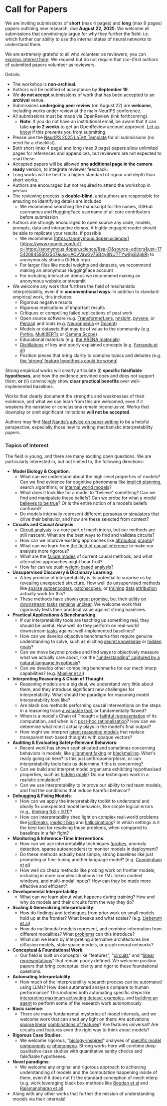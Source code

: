 # Call for Papers
We are inviting submissions of **short** (max 4 pages) and **long** (max 9 pages) papers outlining new research, due **August 22, 2025**. We welcome all submissions that convincingly argue for why they further the field: i.e. which further our ability to use the internal states of neural networks to understand them. 

We are extremely grateful to all who volunteer as reviewers, you can [express interest here](https://www.google.com/url?q=https://docs.google.com/forms/d/e/1FAIpQLSdiw1SJllzoTz_nqzDTzTOGb9DV3W_truQyh-WvYj_QGIi7Mg/viewform?usp%3Ddialog&sa=D&source=editors&ust=1754208459499683&usg=AOvVaw1IWKUAL3rTUI6F3g-1VRdb). We request but do not require that (co-)first authors of submitted papers volunteer as reviewers. 

Details: 
* The workshop is **non-archival**.
* Authors will be notified of acceptance by **September 19**.
* We **do not accept** submissions of work that has been accepted to an **archival** venue.
* Submissions **undergoing peer review** (on August 22) are **welcome**, including works under review at the main NeurIPS conference.
* All submissions must be made via OpenReview (link forthcoming).
  * **Note**: If you do not have an institutional email, be aware that it can take **up to 2 weeks** to get an OpenReview account approved. [Let us know](mailto:neurips2025@mechinterpworkshop.com) if this prevents you from submitting.
* Please use the [NeurIPS 2025 LaTeX Template](https://www.google.com/url?q=https://media.neurips.cc/Conferences/NeurIPS2025/Styles.zip&sa=D&source=editors&ust=1754208459501145&usg=AOvVaw0nHRP_ycx-gXPK3wmSB_ZV) for all submissions (no need for a checklist).
* Both short (max 4 page) and long (max 9 page) papers allow unlimited pages for references and appendices, but reviewers are not expected to read these.
* Accepted papers will be allowed **one additional page in the camera ready** version, to integrate reviewer feedback.
* Long works will be held to a higher standard of rigour and depth than short works.
* Authors are encouraged but not required to attend the workshop in person
* The reviewing process is **double-blind**, and authors are responsible for ensuring no identifying details are included
  * We recommend searching the manuscript for the names, GitHub usernames and HuggingFace username of all core contributors before submission
* Authors are strongly encouraged to open source any code, models, prompts, data and interactive demos. A highly engaged reader should be able to replicate your results, if possible
  * We recommend [https://anonymous.4open.science/](https://www.google.com/url?q=https://anonymous.4open.science/&sa=D&source=editors&ust=1754208459502547&usg=AOvVaw2y7SB4y8NUTTYw9jx62pkR) to anonymously share a GitHub repo
  * For larger files like model weights and datasets, we recommend making an anonymous HuggingFace account
  * For including interactive demos we recommend making an anonymous website or streamlit
* We welcome any work that furthers the field of mechanistic interpretability, even if in **unconventional ways**. In addition to standard empirical work, this includes:
  * Rigorous negative results
  * Rigorous replications of important results
  * Critiques or compelling failed replications of past work
  * Open source software (e.g. [TransformerLens](https://www.google.com/url?q=https://github.com/neelnanda-io/TransformerLens&sa=D&source=editors&ust=1754208459503511&usg=AOvVaw2mToiNR-qz-scS0PaZdwwJ), [nnsight](https://www.google.com/url?q=https://github.com/ndif-team/nnsight&sa=D&source=editors&ust=1754208459503602&usg=AOvVaw2NUfHKpA9ZIvLP_xsGRn-q), [pyvene](https://www.google.com/url?q=https://github.com/stanfordnlp/pyvene/tree/main/pyvene/models/mlp&sa=D&source=editors&ust=1754208459503701&usg=AOvVaw3P9wcxQZScSBJP1uT0jmWx), or [Penzai](https://www.google.com/url?q=https://github.com/google-deepmind/penzai&sa=D&source=editors&ust=1754208459503790&usg=AOvVaw1e9h6WKaZrLYzu5CHY-m2l)) and tools (e.g. [Neuronpedia](https://www.google.com/url?q=http://neuronpedia.org&sa=D&source=editors&ust=1754208459503911&usg=AOvVaw3YuLilSWeXBbUm4F3qY97c) or [Docent](https://www.google.com/url?q=https://transluce.org/introducing-docent&sa=D&source=editors&ust=1754208459504014&usg=AOvVaw2vUsLzf3H-Ua3LX0CZE6xZ))
  * Models or datasets that may be of value to the community (e.g. [Pythia](https://www.google.com/url?q=https://arxiv.org/abs/2304.01373&sa=D&source=editors&ust=1754208459504198&usg=AOvVaw2mf0p-zw98eHtzFZNhPaiy), [MultiBERTs](https://www.google.com/url?q=https://arxiv.org/abs/2106.16163&sa=D&source=editors&ust=1754208459504289&usg=AOvVaw3bRBnN_787iC7KMQGKYFA8) or [Gemma Scope](https://www.google.com/url?q=https://arxiv.org/abs/2408.05147&sa=D&source=editors&ust=1754208459504367&usg=AOvVaw2wy80SUisUfIhLsCAS-YQH))
  * Educational materials (e.g. [the ARENA materials](https://www.google.com/url?q=https://arena3-chapter1-transformer-interp.streamlit.app/&sa=D&source=editors&ust=1754208459504539&usg=AOvVaw19h9F5wqaIyGjAqsMVyRAz))
  * [Distillations](https://www.google.com/url?q=https://distill.pub/2017/research-debt/&sa=D&source=editors&ust=1754208459504643&usg=AOvVaw2J2oYO-DMM8D6-x0uxpQg5) of key and poorly explained concepts (e.g. [Ferrando et al](https://www.google.com/url?q=https://arxiv.org/abs/2405.00208&sa=D&source=editors&ust=1754208459504777&usg=AOvVaw2jFcaX7HSQB8x53aWaz-g6))
  * Position pieces that bring clarity to complex topics and debates (e.g. [the ‘strong’ feature hypothesis could be wrong](https://www.google.com/url?q=https://www.alignmentforum.org/posts/tojtPCCRpKLSHBdpn/the-strong-feature-hypothesis-could-be-wrong&sa=D&source=editors&ust=1754208459505137&usg=AOvVaw3fpIHCUCDoIYT9dOJTx19r))

Strong empirical works will clearly articulate (i) **specific falsifiable hypotheses**, and how the evidence provided does and does not support them; **or** (ii) convincingly show **clear practical benefits** over well-implemented baselines. 

Works that clearly document the strengths and weaknesses of their evidence, and what we can learn from this are welcomed, even if it weakens the narrative or conclusions remain inconclusive. Works that downplay or omit significant limitations **will not be accepted**. 

Authors may find [Neel Nanda’s advice on paper writing](https://www.google.com/url?q=https://www.alignmentforum.org/posts/eJGptPbbFPZGLpjsp/highly-opinionated-advice-on-how-to-write-ml-papers&sa=D&source=editors&ust=1754208459506306&usg=AOvVaw2-3Qho4GYqW6jof6dnlJaO) to be a helpful perspective, especially those new to writing mechanistic interpretability papers. 
### Topics of Interest
The field is young, and there are many exciting open questions. We are particularly interested in, but not limited to, the following directions: 
* **Model Biology & Cognition**:
  * What can we understand about the high-level properties of models? Can we find evidence for cognitive phenomena like [implicit planning](https://www.google.com/url?q=https://transformer-circuits.pub/2025/attribution-graphs/biology.html%23dives-poems&sa=D&source=editors&ust=1754208459507090&usg=AOvVaw01hj9sA7geb2-GcPqiIuCv), search algorithms, or [internal world models](https://www.google.com/url?q=https://arxiv.org/abs/2210.13382&sa=D&source=editors&ust=1754208459507215&usg=AOvVaw0nqR1diWfTqdKcSRC8QKtZ)?
  * What does it look like for a model to "believe" something? Can we find and manipulate these beliefs? Can we probe for what a model [believes to be true](https://www.google.com/url?q=https://arxiv.org/abs/2310.06824&sa=D&source=editors&ust=1754208459507474&usg=AOvVaw2H2mnE33hessYHvtFu-50G)? Or is the entire notion of a model’s beliefs confused?
  * Do models internally represent different [personas](https://www.google.com/url?q=https://arxiv.org/abs/2406.12094&sa=D&source=editors&ust=1754208459507686&usg=AOvVaw3buPlIC1V6AorURpNAOEWn) or [simulators](https://www.google.com/url?q=https://www.nature.com/articles/s41586-023-06647-8&sa=D&source=editors&ust=1754208459507758&usg=AOvVaw2Ys71zNefg3HRJUDjKzQzs) that drive their behavior, and how are these selected from context?
* **Circuits and Causal Analysis**:
  * [Circuit analysis](https://www.google.com/url?q=https://distill.pub/2020/circuits/zoom-in/&sa=D&source=editors&ust=1754208459508020&usg=AOvVaw1Qy5FSBV6Q14uFkXxjWKoQ) is a core part of mech interp, but our methods are still nascent. What are the best ways to find and validate circuits?
  * How can we improve existing approaches like [attribution](https://www.google.com/url?q=https://arxiv.org/abs/2406.11944&sa=D&source=editors&ust=1754208459508340&usg=AOvVaw2nBr6Pmd2uDrZRmTnQsfDy) [graphs](https://www.google.com/url?q=https://transformer-circuits.pub/2025/attribution-graphs/methods.html&sa=D&source=editors&ust=1754208459508433&usg=AOvVaw0hTnnxMLrJcWkmxghxUYy-)?
  * What can we learn from [the field of causal inference](https://www.google.com/url?q=https://arxiv.org/abs/2407.04690&sa=D&source=editors&ust=1754208459508604&usg=AOvVaw1lGw4fekxqNqakB48tPEj2) to make our analysis more rigorous?
  * What are the [failure modes](https://www.google.com/url?q=https://arxiv.org/abs/2307.15771&sa=D&source=editors&ust=1754208459508773&usg=AOvVaw3OiXsNkePyNHuaScT37IIq) of current causal methods, and what alternative approaches might bear fruit?
  * How far can we push [weight-based](https://www.google.com/url?q=https://arxiv.org/abs/2301.05217&sa=D&source=editors&ust=1754208459508983&usg=AOvVaw0fcSE60ZUkxM6aBvjEl9tj) [analysis](https://www.google.com/url?q=https://arxiv.org/abs/2410.08417&sa=D&source=editors&ust=1754208459509063&usg=AOvVaw1JpBUv9tAAEHzKnFj1rx93)?
* **Unsupervised Discovery & Dictionary Learning**:
  * A key promise of interpretability is its potential to surprise us by revealing unexpected structure. How well do unsupervised methods like [sparse](https://www.google.com/url?q=https://arxiv.org/abs/2103.15949&sa=D&source=editors&ust=1754208459509427&usg=AOvVaw2EtXYJSUPzxQ6nWsKXiOIz) [autoencoders](https://www.google.com/url?q=https://transformer-circuits.pub/2023/monosemantic-features&sa=D&source=editors&ust=1754208459509516&usg=AOvVaw3Ud6l3EDU5dtFQVk5Qkd7Z), [patch](https://www.google.com/url?q=https://arxiv.org/abs/2401.06102&sa=D&source=editors&ust=1754208459509578&usg=AOvVaw11A94kOY444nrQQG8Sb4cX)[scopes](https://www.google.com/url?q=https://arxiv.org/abs/2403.10949v2&sa=D&source=editors&ust=1754208459509621&usg=AOvVaw1Lq6YT0AiBp_2H2-wUNz5f), or [training](https://www.google.com/url?q=https://proceedings.mlr.press/v70/koh17a?ref%3Dhttps://githubhelp.com&sa=D&source=editors&ust=1754208459509709&usg=AOvVaw2g1LpCbqizCsOFFEUbGzIK) [data](https://www.google.com/url?q=https://arxiv.org/abs/2308.03296&sa=D&source=editors&ust=1754208459509773&usg=AOvVaw2qXYZFSXyx-nUyexIj_Bdp) [attribution](https://www.google.com/url?q=https://arxiv.org/abs/2205.11482&sa=D&source=editors&ust=1754208459509831&usg=AOvVaw05mYBgDgVeAzHQbZRj_KLr) actually work for this?
  * These methods have [shown](https://www.google.com/url?q=https://transformer-circuits.pub/2024/scaling-monosemanticity/index.html&sa=D&source=editors&ust=1754208459509998&usg=AOvVaw1Pdjg9mrR5kEdDavb4QdDc) [great](https://www.google.com/url?q=https://transformer-circuits.pub/2025/attribution-graphs/biology.html&sa=D&source=editors&ust=1754208459510076&usg=AOvVaw3Cr57eWAQ07Pa-Bs6C3nFh) [promise](https://www.google.com/url?q=https://arxiv.org/abs/2503.10965&sa=D&source=editors&ust=1754208459510150&usg=AOvVaw30AeApppvK7NGr-Pc7EEeF), but their [utility](https://www.google.com/url?q=https://arxiv.org/abs/2502.16681&sa=D&source=editors&ust=1754208459510226&usg=AOvVaw0f2xTbvengbl8qBNIHASD5) [on](https://www.google.com/url?q=https://www.tilderesearch.com/blog/sieve&sa=D&source=editors&ust=1754208459510288&usg=AOvVaw1PojUK_mxmP1aqWtMQ7SN0) [downstream](https://www.google.com/url?q=https://arxiv.org/abs/2501.17148&sa=D&source=editors&ust=1754208459510359&usg=AOvVaw3vpIyp8Z9gEurYXBv9WXc4) [tasks](https://www.google.com/url?q=https://transformer-circuits.pub/2024/features-as-classifiers/index.html&sa=D&source=editors&ust=1754208459510453&usg=AOvVaw2qpxgSNwQZ8pBKpEay_fD6) [remains](https://www.google.com/url?q=https://arxiv.org/abs/2502.04382&sa=D&source=editors&ust=1754208459510512&usg=AOvVaw2lJDZjjyapQzUTlZSOl02I) [unclear](https://www.google.com/url?q=https://www.alignmentforum.org/posts/4uXCAJNuPKtKBsi28/negative-results-for-saes-on-downstream-tasks&sa=D&source=editors&ust=1754208459510609&usg=AOvVaw3uznD8ZPOTIsOvKNm-ckty). We welcome work that rigorously tests their practical value against strong baselines.
* **Practical Applications & Benchmarking**:
  * If our interpretability tools are teaching us something real, they should be useful. How well do they perform on real-world downstream [tasks](https://www.google.com/url?q=https://www.lesswrong.com/posts/wGRnzCFcowRCrpX4Y/downstream-applications-as-validation-of-interpretability&sa=D&source=editors&ust=1754208459511033&usg=AOvVaw296sIue73KpwllY_y3jgn8) against well-implemented baselines?
  * How can we develop objective benchmarks that require genuine understanding to solve, such as eliciting [secret knowledge](https://www.google.com/url?q=https://arxiv.org/abs/2505.14352&sa=D&source=editors&ust=1754208459511279&usg=AOvVaw2mlg936pGHFNMos5Cx7bxv) or [hidden goals](https://www.google.com/url?q=https://arxiv.org/abs/2503.10965&sa=D&source=editors&ust=1754208459511357&usg=AOvVaw2FOsOgfNWfzVAF0l6FFugD)?
  * Can we move beyond proxies and find ways to objectively measure what we actually care about, like the ["understanding" captured by a natural language hypothesis](https://www.google.com/url?q=https://arxiv.org/abs/2502.04382&sa=D&source=editors&ust=1754208459511587&usg=AOvVaw2wPqXBcNNtqeVt-qdbCSA3)?
  * Can we develop other compelling benchmarks for our mech interp capabilities? (e.g. [Mueller et al](https://www.google.com/url?q=https://arxiv.org/abs/2504.13151&sa=D&source=editors&ust=1754208459511770&usg=AOvVaw3ok-wS0swUUngFypJt__tb))
* **Interpreting Reasoning & Chain of Thought**:
  * Reasoning models are a big deal, we understand very little about them, and they introduce significant new challenges for interpretability. What should the paradigm for reasoning model interpretability look like?
  * Are black box methods performing causal interventions on the steps in a reasoning trace [a valuable tool](https://www.google.com/url?q=https://arxiv.org/abs/2506.19143&sa=D&source=editors&ust=1754208459512323&usg=AOvVaw1V_NvHkKin8wjY0_kvMXu3), or fundamentally flawed?
  * When is a model's Chain of Thought a [faithful representation](https://www.google.com/url?q=https://arxiv.org/abs/2305.04388&sa=D&source=editors&ust=1754208459512498&usg=AOvVaw1a3p8ShOwDsKJt272jEpnU) of its computation, and when is it [post-hoc rationalization](https://www.google.com/url?q=https://arxiv.org/abs/2503.08679&sa=D&source=editors&ust=1754208459512632&usg=AOvVaw0wfE7-1CadQu76ZgKT-GDu)? How can we determine what role it actually plays in the model's final output?
  * How might we interpret [latent reasoning models](https://www.google.com/url?q=https://arxiv.org/abs/2412.06769&sa=D&source=editors&ust=1754208459512859&usg=AOvVaw1vzqIXd4yrKa8EQj2i5jPe) that replace transparent text-based thoughts with opaque vectors?
* **Auditing & Evaluating Safety-Relevant Behaviors**:
  * Recent work has shown sophisticated and sometimes concerning behaviors in models, like [alignment faking](https://www.google.com/url?q=https://arxiv.org/abs/2412.14093&sa=D&source=editors&ust=1754208459513282&usg=AOvVaw1id5mETIMVcgwteWP_S74t) or [blackmailing](https://www.google.com/url?q=https://www.anthropic.com/research/agentic-misalignment&sa=D&source=editors&ust=1754208459513372&usg=AOvVaw0xxoP0kNWKnqLjz7VhJ3fd). What's really going on here? Is this just anthropomorphism, or can interpretability tools help us determine if this is concerning?
  * Can we build and interpret model organisms exhibiting hypothesised properties, such as [hidden goals](https://www.google.com/url?q=https://arxiv.org/abs/2503.10965&sa=D&source=editors&ust=1754208459513677&usg=AOvVaw3EeeX6qEF50_pgpDc1xl3U)? Do our techniques work in a realistic simulation?
  * Can we use interpretability to improve our ability to red team models, and find the conditions that induce harmful behavior?
* **Debugging & Fixing Models**:
  * How can we apply the interpretability toolkit to understand and ideally fix unexpected model behaviors, like simple logical errors (e.g., [thinking 9.8 < 9.11](https://www.google.com/url?q=https://transluce.org/observability-interface&sa=D&source=editors&ust=1754208459514208&usg=AOvVaw0Iv-Pora74Bl3ZcRvjRR93))?
  * How can interpretability shed light on complex real-world problems like [jailbreaks](https://www.google.com/url?q=https://transformer-circuits.pub/2025/attribution-graphs/biology.html%23dives-jailbreak&sa=D&source=editors&ust=1754208459514406&usg=AOvVaw3JXIWvbuzcQZLktbyCotDb), [implicit bias](https://www.google.com/url?q=https://arxiv.org/abs/2506.10922&sa=D&source=editors&ust=1754208459514675&usg=AOvVaw0KjP4axbHhrlZYdERZ8QLD) and [hallucinations](https://www.google.com/url?q=https://arxiv.org/abs/2411.14257&sa=D&source=editors&ust=1754208459514749&usg=AOvVaw3Fn46IGkYjf3oWGABr5wiu)? In which settings is it the best tool for resolving these problems, when compared to baselines in a fair fight?
* **Monitoring & Inference-Time Interventions**:
  * How can we use interpretability techniques ([probes](https://www.google.com/url?q=https://arxiv.org/abs/2102.12452&sa=D&source=editors&ust=1754208459515138&usg=AOvVaw3EhXG4DGo-yncCcvKxrfKf), anomaly detection, sparse autoencoders) to monitor models in deployment?
  * Do these methods actually beat simple, strong baselines like just prompting or fine-tuning another language model? (e.g. [Cunningham et al](https://www.google.com/url?q=https://alignment.anthropic.com/2025/cheap-monitors/&sa=D&source=editors&ust=1754208459515420&usg=AOvVaw3VROgHP2aifIggSuECbQNY))
  * How well do cheap methods like probing work on frontier models, including in more complex situations like 1M+ token context windows, and multi-modal inputs? How can they be made more effective and efficient?
* **Developmental Interpretability**:
  * What can we learn about what happens during training? How and why do models and their circuits form the way they do?
* **Scaling & Generalizing Interpretability**:
  * How do findings and techniques from prior work on small models hold up at the frontier? What breaks and what scales? (e.g. [Lieberum et al](https://www.google.com/url?q=https://arxiv.org/abs/2307.09458&sa=D&source=editors&ust=1754208459516174&usg=AOvVaw1EZMIUDVjtY1-YuHAVw4LS))
  * How do multimodal models represent, and combine information from different modalities? What [problems](https://www.google.com/url?q=https://openreview.net/pdf?id%3DVUhRdZp8ke&sa=D&source=editors&ust=1754208459516391&usg=AOvVaw1vQxXu_TvFiPqE0s62ssU_) can this introduce?
  * What can we learn by interpreting alternative architectures like diffusion models, state space models, or graph neural networks?
* **Conceptual & Foundational Work**:
  * Our field is built on concepts like "features", "[circuits](https://www.google.com/url?q=https://distill.pub/2020/circuits/zoom-in/&sa=D&source=editors&ust=1754208459516847&usg=AOvVaw3kvv2N_u1HEA_NZDGGGgWu)" and “[linear representations](https://www.google.com/url?q=https://transformer-circuits.pub/2024/july-update/index.html%23linear-representations&sa=D&source=editors&ust=1754208459516960&usg=AOvVaw1ViC_U-6mro-JuXpefzVAU)” that remain poorly defined. We welcome position papers that bring conceptual clarity and rigor to these foundational questions.
* **Automating Interpretability**:
  * How much of the interpretability research process can be automated using LLMs? How does automated analysis compare to human performance? This includes both automating specific steps like [interpreting maximum activating dataset examples](https://www.google.com/url?q=https://openaipublic.blob.core.windows.net/neuron-explainer/paper/index.html&sa=D&source=editors&ust=1754208459517558&usg=AOvVaw3GZ08zpvlcRsjnLZOXu6hv), and [building an agent](https://www.google.com/url?q=https://arxiv.org/abs/2404.14394&sa=D&source=editors&ust=1754208459517635&usg=AOvVaw0i55oAxrfiptHY6T-bhCqO) to perform some of the research work autonomously
* **Basic science**:
  * There are many fundamental mysteries of model internals, and we welcome work that can shed any light on them: Are activations [sparse linear](https://www.google.com/url?q=https://arxiv.org/abs/1601.03764&sa=D&source=editors&ust=1754208459518026&usg=AOvVaw0jCnFHTQtrlPCvIFHrIg9m) [combinations of features](https://www.google.com/url?q=https://transformer-circuits.pub/2022/toy_model/index.html&sa=D&source=editors&ust=1754208459518203&usg=AOvVaw3lS71IaVK5MAZpfn5YsdvB)? Are features universal? Are circuits and features even the right way to think about models?
* **Rigorous Case Studies**:
  * We welcome rigorous, "[biology-inspired](https://www.google.com/url?q=https://distill.pub/2020/circuits/curve-circuits/&sa=D&source=editors&ust=1754208459518524&usg=AOvVaw38oKl8H2IQAo6I8mkBzhsE)" analyses of [specific model](https://www.google.com/url?q=https://arxiv.org/abs/2310.04625&sa=D&source=editors&ust=1754208459518618&usg=AOvVaw17tXFhhfbIhtGe533-mGlc) [components](https://www.google.com/url?q=https://transformer-circuits.pub/2024/scaling-monosemanticity/index.html&sa=D&source=editors&ust=1754208459518699&usg=AOvVaw3FmjxAfmInKNLEMQsiWopM) [or](https://www.google.com/url?q=https://arxiv.org/abs/2305.01610&sa=D&source=editors&ust=1754208459518767&usg=AOvVaw13XOjCOdTEYei2xR3w9WvK) [phenomena](https://www.google.com/url?q=https://arxiv.org/abs/2306.09346&sa=D&source=editors&ust=1754208459518835&usg=AOvVaw2XxFopjrUruY2-SBm9LQj_). Strong works here will combine deep qualitative case studies with quantitative sanity checks and falsifiable hypotheses.
* **Novel paradigms**:
  * We welcome any original and rigorous approach to achieving understanding of models and the computation happening inside of them, even if it does not fit the standard conception of mech interp (e.g. work leveraging black box methods like [Bogdan et al](https://www.google.com/url?q=https://arxiv.org/abs/2506.19143&sa=D&source=editors&ust=1754208459519339&usg=AOvVaw3hrAv1y6Fx9J1O36qg1_vk) and [Rajamanoharan et al](https://www.google.com/url?q=https://www.alignmentforum.org/posts/wnzkjSmrgWZaBa2aC/self-preservation-or-instruction-ambiguity-examining-the&sa=D&source=editors&ust=1754208459519468&usg=AOvVaw2wtqFMe7E7Z7-ZB8R82WLz))
* Along with any other works that further the mission of understanding models via their internals!